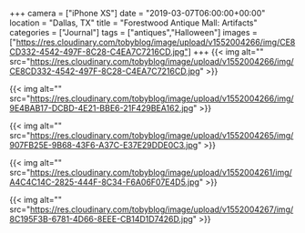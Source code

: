 +++
camera = ["iPhone XS"]
date = "2019-03-07T06:00:00+00:00"
location = "Dallas, TX"
title = "Forestwood Antique Mall: Artifacts"
categories = ["Journal"]
tags = ["antiques","Halloween"]
images = ["https://res.cloudinary.com/tobyblog/image/upload/v1552004266/img/CE8CD332-4542-497F-8C28-C4EA7C7216CD.jpg"]
+++
{{< img alt="" src="https://res.cloudinary.com/tobyblog/image/upload/v1552004266/img/CE8CD332-4542-497F-8C28-C4EA7C7216CD.jpg" >}}
<!--more-->
{{< img alt="" src="https://res.cloudinary.com/tobyblog/image/upload/v1552004266/img/9E4BAB17-DCBD-4E21-BBE6-21F429BEA162.jpg" >}}

{{< img alt="" src="https://res.cloudinary.com/tobyblog/image/upload/v1552004265/img/907FB25E-9B68-43F6-A37C-E37E29DDE0C3.jpg" >}}

{{< img alt="" src="https://res.cloudinary.com/tobyblog/image/upload/v1552004261/img/A4C4C14C-2825-444F-8C34-F6A06F07E4D5.jpg" >}}

{{< img alt="" src="https://res.cloudinary.com/tobyblog/image/upload/v1552004267/img/8C195F3B-6781-4D66-8EEE-CB14D1D7426D.jpg" >}}
